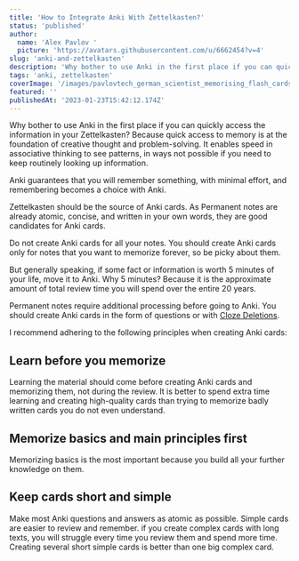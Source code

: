 ```yaml
---
title: 'How to Integrate Anki With Zettelkasten?'
status: 'published'
author:
  name: 'Alex Pavlov '
  picture: 'https://avatars.githubusercontent.com/u/6662454?v=4'
slug: 'anki-and-zettelkasten'
description: 'Why bother to use Anki in the first place if you can quickly access the information in your Zettelkasten? Because quick access to memory is at the foundation of creative thought and problem-solving.'
tags: 'anki, zettelkasten'
coverImage: '/images/pavlovtech_german_scientist_memorising_flash_cards_e6bd9f50-fe19-4316-b325-d1fdc2f2ba5d-Y4Nz.png'
featured: ''
publishedAt: '2023-01-23T15:42:12.174Z'
---
```


Why bother to use Anki in the first place if you can quickly access the information in your Zettelkasten? Because quick access to memory is at the foundation of creative thought and problem-solving. It enables speed in associative thinking to see patterns, in ways not possible if you need to keep routinely looking up information.

Anki guarantees that you will remember something, with minimal effort, and remembering becomes a choice with Anki.

Zettelkasten should be the source of Anki cards. As Permanent notes are already atomic, concise, and written in your own words, they are good candidates for Anki cards.

Do not create Anki cards for all your notes. You should create Anki cards only for notes that you want to memorize forever, so be picky about them.

But generally speaking, if some fact or information is worth 5 minutes of your life, move it to Anki. Why 5 minutes? Because it is the approximate amount of total review time you will spend over the entire 20 years.

Permanent notes require additional processing before going to Anki. You should create Anki cards in the form of questions or with [Cloze Deletions](https://docs.ankiweb.net/editing.html#cloze-deletion).

I recommend adhering to the following principles when creating Anki cards:

## Learn before you memorize

Learning the material should come before creating Anki cards and memorizing them, not during the review. It is better to spend extra time learning and creating high-quality cards than trying to memorize badly written cards you do not even understand.

## Memorize basics and main principles first

Memorizing basics is the most important because you build all your further knowledge on them.

## Keep cards short and simple

Make most Anki questions and answers as atomic as possible. Simple cards are easier to review and remember. if you create complex cards with long texts, you will struggle every time you review them and spend more time. Creating several short simple cards is better than one big complex card.

